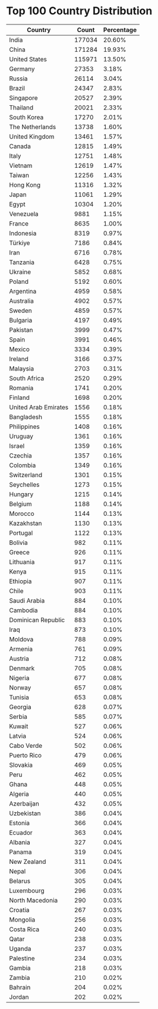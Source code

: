 # Top 100 Country Distribution
| Country | Count | Percentage |
|----|----|----|
| India | 177034 | 20.60% |
| China | 171284 | 19.93% |
| United States | 115971 | 13.50% |
| Germany | 27353 | 3.18% |
| Russia | 26114 | 3.04% |
| Brazil | 24347 | 2.83% |
| Singapore | 20527 | 2.39% |
| Thailand | 20021 | 2.33% |
| South Korea | 17270 | 2.01% |
| The Netherlands | 13738 | 1.60% |
| United Kingdom | 13461 | 1.57% |
| Canada | 12815 | 1.49% |
| Italy | 12751 | 1.48% |
| Vietnam | 12619 | 1.47% |
| Taiwan | 12256 | 1.43% |
| Hong Kong | 11316 | 1.32% |
| Japan | 11061 | 1.29% |
| Egypt | 10304 | 1.20% |
| Venezuela | 9881 | 1.15% |
| France | 8635 | 1.00% |
| Indonesia | 8319 | 0.97% |
| Türkiye | 7186 | 0.84% |
| Iran | 6716 | 0.78% |
| Tanzania | 6428 | 0.75% |
| Ukraine | 5852 | 0.68% |
| Poland | 5192 | 0.60% |
| Argentina | 4959 | 0.58% |
| Australia | 4902 | 0.57% |
| Sweden | 4859 | 0.57% |
| Bulgaria | 4197 | 0.49% |
| Pakistan | 3999 | 0.47% |
| Spain | 3991 | 0.46% |
| Mexico | 3334 | 0.39% |
| Ireland | 3166 | 0.37% |
| Malaysia | 2703 | 0.31% |
| South Africa | 2520 | 0.29% |
| Romania | 1741 | 0.20% |
| Finland | 1698 | 0.20% |
| United Arab Emirates | 1556 | 0.18% |
| Bangladesh | 1555 | 0.18% |
| Philippines | 1408 | 0.16% |
| Uruguay | 1361 | 0.16% |
| Israel | 1359 | 0.16% |
| Czechia | 1357 | 0.16% |
| Colombia | 1349 | 0.16% |
| Switzerland | 1301 | 0.15% |
| Seychelles | 1273 | 0.15% |
| Hungary | 1215 | 0.14% |
| Belgium | 1188 | 0.14% |
| Morocco | 1144 | 0.13% |
| Kazakhstan | 1130 | 0.13% |
| Portugal | 1122 | 0.13% |
| Bolivia | 982 | 0.11% |
| Greece | 926 | 0.11% |
| Lithuania | 917 | 0.11% |
| Kenya | 915 | 0.11% |
| Ethiopia | 907 | 0.11% |
| Chile | 903 | 0.11% |
| Saudi Arabia | 884 | 0.10% |
| Cambodia | 884 | 0.10% |
| Dominican Republic | 883 | 0.10% |
| Iraq | 873 | 0.10% |
| Moldova | 788 | 0.09% |
| Armenia | 761 | 0.09% |
| Austria | 712 | 0.08% |
| Denmark | 705 | 0.08% |
| Nigeria | 677 | 0.08% |
| Norway | 657 | 0.08% |
| Tunisia | 653 | 0.08% |
| Georgia | 628 | 0.07% |
| Serbia | 585 | 0.07% |
| Kuwait | 527 | 0.06% |
| Latvia | 524 | 0.06% |
| Cabo Verde | 502 | 0.06% |
| Puerto Rico | 479 | 0.06% |
| Slovakia | 469 | 0.05% |
| Peru | 462 | 0.05% |
| Ghana | 448 | 0.05% |
| Algeria | 440 | 0.05% |
| Azerbaijan | 432 | 0.05% |
| Uzbekistan | 386 | 0.04% |
| Estonia | 366 | 0.04% |
| Ecuador | 363 | 0.04% |
| Albania | 327 | 0.04% |
| Panama | 319 | 0.04% |
| New Zealand | 311 | 0.04% |
| Nepal | 306 | 0.04% |
| Belarus | 305 | 0.04% |
| Luxembourg | 296 | 0.03% |
| North Macedonia | 290 | 0.03% |
| Croatia | 267 | 0.03% |
| Mongolia | 256 | 0.03% |
| Costa Rica | 240 | 0.03% |
| Qatar | 238 | 0.03% |
| Uganda | 237 | 0.03% |
| Palestine | 234 | 0.03% |
| Gambia | 218 | 0.03% |
| Zambia | 210 | 0.02% |
| Bahrain | 204 | 0.02% |
| Jordan | 202 | 0.02% |
